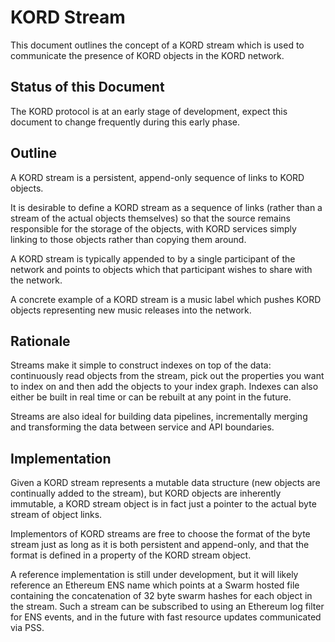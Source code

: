 # KORD Stream

This document outlines the concept of a KORD stream which is used to
communicate the presence of KORD objects in the KORD network.

## Status of this Document

The KORD protocol is at an early stage of development, expect this document to
change frequently during this early phase.

## Outline

A KORD stream is a persistent, append-only sequence of links to KORD objects.

It is desirable to define a KORD stream as a sequence of links (rather than a
stream of the actual objects themselves) so that the source remains responsible
for the storage of the objects, with KORD services simply linking to those
objects rather than copying them around.

A KORD stream is typically appended to by a single participant of the network
and points to objects which that participant wishes to share with the network.

A concrete example of a KORD stream is a music label which pushes KORD objects
representing new music releases into the network.

## Rationale

Streams make it simple to construct indexes on top of the data: continuously
read objects from the stream, pick out the properties you want to index on and
then add the objects to your index graph. Indexes can also either be built in
real time or can be rebuilt at any point in the future.

Streams are also ideal for building data pipelines, incrementally merging and
transforming the data between service and API boundaries.

## Implementation

Given a KORD stream represents a mutable data structure (new objects are
continually added to the stream), but KORD objects are inherently immutable,
a KORD stream object is in fact just a pointer to the actual byte stream of
object links.

Implementors of KORD streams are free to choose the format of the byte stream
just as long as it is both persistent and append-only, and that the format
is defined in a property of the KORD stream object.

A reference implementation is still under development, but it will likely
reference an Ethereum ENS name which points at a Swarm hosted file containing
the concatenation of 32 byte swarm hashes for each object in the stream. Such
a stream can be subscribed to using an Ethereum log filter for ENS events, and
in the future with fast resource updates communicated via PSS.

